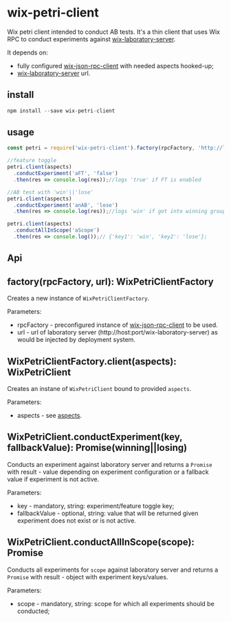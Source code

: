 # wix-petri-client

Wix petri client intended to conduct AB tests. It's a thin client that uses Wix RPC to conduct experiments against [wix-laboratory-server](https://github.com/wix-private/wix-petri/tree/master/wix-laboratory-server). 

It depends on:
 - fully configured [wix-json-rpc-client](../rpc/wix-json-rpc-client) with needed aspects hooked-up;
 - [wix-laboratory-server](https://github.com/wix-private/wix-petri/tree/master/wix-laboratory-server) url.

## install

```js
npm install --save wix-petri-client
```

## usage

```js
const petri = require('wix-petri-client').factory(rpcFactory, 'http://laboratory:3000');

//feature toggle
petri.client(aspects)
  .conductExperiment('aFT', 'false')
  .then(res => console.log(res));//logs 'true' if FT is enabled

//AB test with 'win'||'lose'
petri.client(aspects)
  .conductExperiment('anAB', 'lose')
  .then(res => console.log(res));//logs 'win' if got into winning group

petri.client(aspects)
  .conductAllInScope('aScope')
  .then(res => console.log());// {'key1': 'win', 'key2': 'lose'};
```

## Api
## factory(rpcFactory, url): WixPetriClientFactory
Creates a new instance of `WixPetriClientFactory`.

Parameters:
 - rpcFactory - preconfigured instance of [wix-json-rpc-client](../rpc/wix-json-rpc-client) to be used.
 - url - url of laboratory server (http://host:port/wix-laboratory-server) as would be injected by deployment system.

## WixPetriClientFactory.client(aspects): WixPetriClient
Creates an instane of `WixPetriClient` bound to provided `aspects`.

Parameters:
 - aspects - see [aspects](../../aspects).

## WixPetriClient.conductExperiment(key, fallbackValue): Promise(winning||losing)
Conducts an experiment against laboratory server and returns a `Promise` with result - value depending on experiment configuration or a fallback value if experiment is not active.

Parameters:
 - key - mandatory, string: experiment/feature toggle key;
 - fallbackValue - optional, string: value that will be returned given experiment does not exist or is not active.

## WixPetriClient.conductAllInScope(scope): Promise
Conducts all experiments for `scope` against laboratory server and returns a `Promise` with result - object with experiment keys/values.

Parameters:
 - scope - mandatory, string: scope for which all experiments should be conducted;